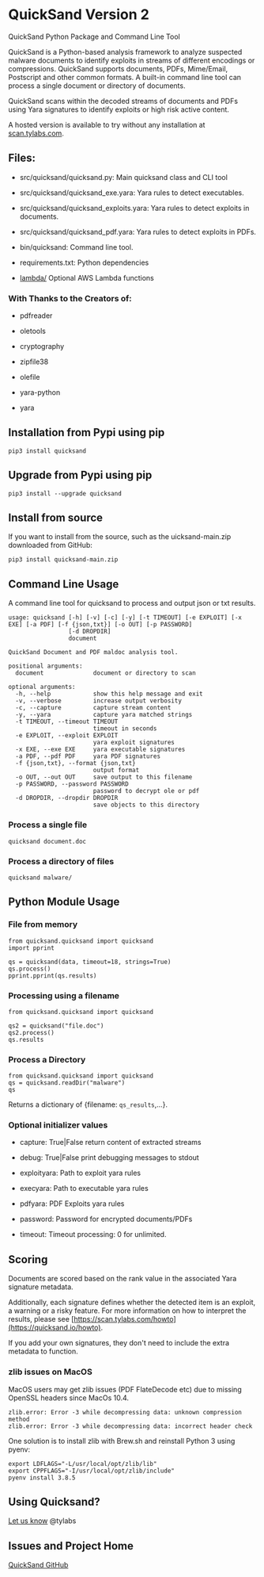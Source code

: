 # QuickSand Version 2

QuickSand Python Package and Command Line Tool

QuickSand is a Python-based analysis framework to analyze suspected malware documents to identify exploits in streams of different encodings or compressions. QuickSand supports documents, PDFs, Mime/Email, Postscript and other common formats. A built-in command line tool can process a single document or directory of documents.

QuickSand scans within the decoded streams of documents and PDFs using Yara signatures to identify exploits or high risk active content.

A hosted version is available to try without any installation at [scan.tylabs.com](https://scan.tylabs.com/).


## Files:

- src/quicksand/quicksand.py: Main quicksand class and CLI tool

- src/quicksand/quicksand_exe.yara: Yara rules to detect executables.

- src/quicksand/quicksand_exploits.yara: Yara rules to detect exploits in documents.

- src/quicksand/quicksand_pdf.yara: Yara rules to detect exploits in PDFs.

- bin/quicksand: Command line tool.

- requirements.txt: Python dependencies 

- [lambda/](lambda/README.md) Optional AWS Lambda functions


### With Thanks to the Creators of:

- pdfreader

- oletools

- cryptography

- zipfile38

- olefile

- yara-python

- yara


## Installation from Pypi using pip

```
pip3 install quicksand
```


## Upgrade from Pypi using pip

```
pip3 install --upgrade quicksand
```

## Install from source

If you want to install from the source, such as the uicksand-main.zip downloaded from GitHub:

```
pip3 install quicksand-main.zip
```


## Command Line Usage

A command line tool for quicksand to process and output json or txt results.

```
usage: quicksand [-h] [-v] [-c] [-y] [-t TIMEOUT] [-e EXPLOIT] [-x EXE] [-a PDF] [-f {json,txt}] [-o OUT] [-p PASSWORD]
                 [-d DROPDIR]
                 document

QuickSand Document and PDF maldoc analysis tool.

positional arguments:
  document              document or directory to scan

optional arguments:
  -h, --help            show this help message and exit
  -v, --verbose         increase output verbosity
  -c, --capture         capture stream content
  -y, --yara            capture yara matched strings
  -t TIMEOUT, --timeout TIMEOUT
                        timeout in seconds
  -e EXPLOIT, --exploit EXPLOIT
                        yara exploit signatures
  -x EXE, --exe EXE     yara executable signatures
  -a PDF, --pdf PDF     yara PDF signatures
  -f {json,txt}, --format {json,txt}
                        output format
  -o OUT, --out OUT     save output to this filename
  -p PASSWORD, --password PASSWORD
                        password to decrypt ole or pdf
  -d DROPDIR, --dropdir DROPDIR
                        save objects to this directory

```

### Process a single file

```
quicksand document.doc
```

### Process a directory of files

```
quicksand malware/
```

## Python Module Usage


### File from memory

```
from quicksand.quicksand import quicksand
import pprint

qs = quicksand(data, timeout=18, strings=True)
qs.process()
pprint.pprint(qs.results)
```

### Processing using a filename

```
from quicksand.quicksand import quicksand

qs2 = quicksand("file.doc")
qs2.process()
qs.results
```

### Process a Directory

```
from quicksand.quicksand import quicksand
qs = quicksand.readDir("malware")
qs
```

Returns a dictionary of {filename: `qs_results`,...}.


### Optional initializer values

- capture: True|False return content of extracted streams

- debug: True|False print debugging messages to stdout

- exploityara: Path to exploit yara rules

- execyara: Path to executable yara rules

- pdfyara: PDF Exploits yara rules

- password: Password for encrypted documents/PDFs

- timeout: Timeout processing: 0 for unlimited.


## Scoring

Documents are scored based on the rank value in the associated Yara signature metadata. 

Additionally, each signature defines whether the detected item is an exploit, a warning or a risky feature. For more information on how to interpret the results, please see [https://scan.tylabs.com/howto](https://quicksand.io/howto).

If you add your own signatures, they don't need to include the extra metadata to function.

### zlib issues on MacOS

MacOS users may get zlib issues (PDF FlateDecode etc) due to missing OpenSSL headers since MacOs 10.4.

```
zlib.error: Error -3 while decompressing data: unknown compression method
zlib.error: Error -3 while decompressing data: incorrect header check
```

One solution is to install zlib with Brew.sh and reinstall Python 3 using pyenv:

```
export LDFLAGS="-L/usr/local/opt/zlib/lib"
export CPPFLAGS="-I/usr/local/opt/zlib/include"
pyenv install 3.8.5
```

## Using Quicksand?

[Let us know](https://tylabs.com) @tylabs


## Issues and Project Home

[QuickSand GitHub](https://github.com/tylabs/quicksand/)
